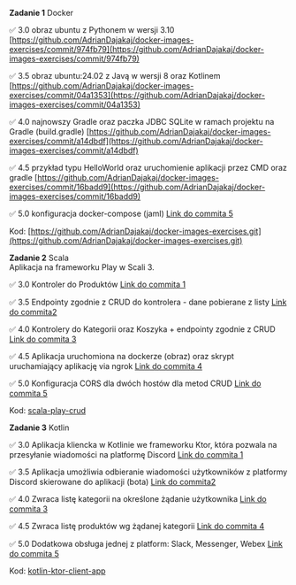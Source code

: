 **Zadanie 1** Docker

:white_check_mark: 3.0 obraz ubuntu z Pythonem w wersji 3.10 [https://github.com/AdrianDajakaj/docker-images-exercises/commit/974fb79](https://github.com/AdrianDajakaj/docker-images-exercises/commit/974fb79)

:white_check_mark: 3.5 obraz ubuntu:24.02 z Javą w wersji 8 oraz Kotlinem [https://github.com/AdrianDajakaj/docker-images-exercises/commit/04a1353](https://github.com/AdrianDajakaj/docker-images-exercises/commit/04a1353)

:white_check_mark: 4.0 najnowszy Gradle oraz paczka JDBC SQLite w ramach projektu na Gradle (build.gradle) [https://github.com/AdrianDajakaj/docker-images-exercises/commit/a14dbdf](https://github.com/AdrianDajakaj/docker-images-exercises/commit/a14dbdf)

:white_check_mark: 4.5 przykład typu HelloWorld oraz uruchomienie aplikacji przez CMD oraz gradle [https://github.com/AdrianDajakaj/docker-images-exercises/commit/16badd9](https://github.com/AdrianDajakaj/docker-images-exercises/commit/16badd9)

:white_check_mark: 5.0 konfiguracja docker-compose (jaml) [Link do commita 5](https://github.com/kprzystalski/workshop_template/commit/hash)


Kod: [https://github.com/AdrianDajakaj/docker-images-exercises.git](https://github.com/AdrianDajakaj/docker-images-exercises.git)

**Zadanie 2** Scala  
Aplikacja na frameworku Play w Scali 3. 

:white_check_mark: 3.0 Kontroler do Produktów [Link do commita 1](https://github.com/kprzystalski/workshop_template/commit/hash)

:white_check_mark: 3.5 Endpointy zgodnie z CRUD do kontrolera - dane pobierane z listy [Link do commita2 ](https://github.com/kprzystalski/workshop_template/commit/hash)

:white_check_mark: 4.0 Kontrolery do Kategorii oraz Koszyka + endpointy zgodnie z CRUD
 [Link do commita 3](https://github.com/kprzystalski/workshop_template/commit/hash)

:white_check_mark: 4.5 Aplikacja uruchomiona na dockerze (obraz) oraz skrypt uruchamiający aplikację via ngrok
 [Link do commita 4](https://github.com/kprzystalski/workshop_template/commit/hash)

:white_check_mark: 5.0 Konfiguracja CORS dla dwóch hostów dla metod CRUD [Link do commita 5](https://github.com/kprzystalski/workshop_template/commit/hash)


Kod: [scala-play-crud](https://github.com/AdrianDajakaj/scala-play-crud.git)

**Zadanie 3** Kotlin

:white_check_mark: 3.0 Aplikacja kliencka w Kotlinie we frameworku Ktor, która pozwala na przesyłanie wiadomości na platformę Discord [Link do commita 1](https://github.com/kprzystalski/workshop_template/commit/hash)

:white_check_mark: 3.5 Aplikacja umożliwia odbieranie wiadomości użytkowników z platformy Discord skierowane do aplikacji (bota) [Link do commita2 ](https://github.com/kprzystalski/workshop_template/commit/hash)

:white_check_mark: 4.0 Zwraca listę kategorii na określone żądanie użytkownika
 [Link do commita 3](https://github.com/kprzystalski/workshop_template/commit/hash)

:white_check_mark: 4.5 Zwraca listę produktów wg żądanej kategorii
 [Link do commita 4](https://github.com/kprzystalski/workshop_template/commit/hash)

:white_check_mark: 5.0 Dodatkowa obsługa jednej z platform: Slack, Messenger, Webex [Link do commita 5](https://github.com/kprzystalski/workshop_template/commit/hash)


Kod: [kotlin-ktor-client-app](https://github.com/AdrianDajakaj/kotlin-ktor-client-app.git)

